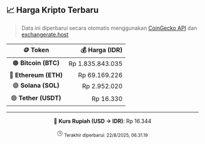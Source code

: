 

<!-- HARGA_KRIPTO -->
## 📈 Harga Kripto Terbaru

> Data ini diperbarui secara otomatis menggunakan [CoinGecko API](https://www.coingecko.com/) dan [exchangerate.host](https://exchangerate.host/)

<div align="center">

| 🪙 Token | 💰 Harga (IDR) |
|:------:|---------------:|
| 🟠 **Bitcoin (BTC)**   | Rp 1.835.843.035 |
| 🔵 **Ethereum (ETH)**  | Rp 69.169.226 |
| 🟣 **Solana (SOL)**    | Rp 2.952.020 |
| 🟢 **Tether (USDT)**   | Rp 16.330 |

---

💱 **Kurs Rupiah (USD → IDR)**: Rp 16.344

🕒 <sub>Terakhir diperbarui: 22/8/2025, 06.31.19</sub>

</div>
<!-- /HARGA_KRIPTO -->